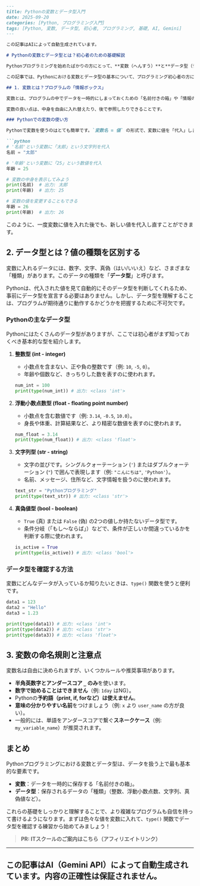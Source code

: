 ```markdown
---
title: Pythonの変数とデータ型入門
date: 2025-09-20
categories: [Python, プログラミング入門]
tags: [Python, 変数, データ型, 初心者, プログラミング, 基礎, AI, Gemini]
---

この記事はAIによって自動生成されています。

# Pythonの変数とデータ型とは？初心者のための基礎解説

Pythonプログラミングを始めたばかりの方にとって、**変数（へんすう）**と**データ型（データがた）**は、プログラミングの基礎となる非常に重要な概念です。これらを理解することで、プログラムで情報を一時的に保存したり、計算したり、表示したりと、様々なことができるようになります。

この記事では、Pythonにおける変数とデータ型の基本について、プログラミング初心者の方にもわかりやすく解説していきます。

## 1. 変数とは？プログラムの「情報ボックス」

変数とは、プログラムの中でデータを一時的にしまっておくための「名前付きの箱」や「情報の入れ物」のようなものです。例えば、あなたの名前や年齢、計算結果など、プログラムが扱う様々なデータをこの箱に入れて管理します。

変数の良い点は、中身を自由に入れ替えたり、後で参照したりできることです。

### Pythonでの変数の使い方

Pythonで変数を使うのはとても簡単です。`変数名 = 値` の形式で、変数に値を「代入」します。

```python
# '名前'という変数に「太郎」という文字列を代入
名前 = "太郎"

# '年齢'という変数に「25」という数値を代入
年齢 = 25

# 変数の中身を表示してみよう
print(名前)  # 出力: 太郎
print(年齢)  # 出力: 25

# 変数の値を変更することもできる
年齢 = 26
print(年齢)  # 出力: 26
```

このように、一度変数に値を入れた後でも、新しい値を代入し直すことができます。

## 2. データ型とは？値の種類を区別する

変数に入れるデータには、数字、文字、真偽（はい/いいえ）など、さまざまな「種類」があります。このデータの種類を「**データ型**」と呼びます。

Pythonは、代入された値を見て自動的にそのデータ型を判断してくれるため、事前にデータ型を宣言する必要はありません。しかし、データ型を理解することは、プログラムが期待通りに動作するかどうかを把握するために不可欠です。

### Pythonの主なデータ型

Pythonにはたくさんのデータ型がありますが、ここでは初心者がまず知っておくべき基本的な型を紹介します。

1.  **整数型 (int - integer)**
    *   小数点を含まない、正や負の整数です（例: `10`, `-5`, `0`）。
    *   年齢や個数など、きっちりした数を表すのに使われます。

    ```python
    num_int = 100
    print(type(num_int)) # 出力: <class 'int'>
    ```

2.  **浮動小数点数型 (float - floating point number)**
    *   小数点を含む数値です（例: `3.14`, `-0.5`, `10.0`）。
    *   身長や体重、計算結果など、より精密な数値を表すのに使われます。

    ```python
    num_float = 3.14
    print(type(num_float)) # 出力: <class 'float'>
    ```

3.  **文字列型 (str - string)**
    *   文字の並びです。シングルクォーテーション (`'`) またはダブルクォーテーション (`"`) で囲んで表現します（例: `"こんにちは"`, `'Python'`）。
    *   名前、メッセージ、住所など、文字情報を扱うのに使われます。

    ```python
    text_str = "Pythonプログラミング"
    print(type(text_str)) # 出力: <class 'str'>
    ```

4.  **真偽値型 (bool - boolean)**
    *   `True` (真) または `False` (偽) の2つの値しか持たないデータ型です。
    *   条件分岐（「もし〜ならば」）などで、条件が正しいか間違っているかを判断する際に使われます。

    ```python
    is_active = True
    print(type(is_active)) # 出力: <class 'bool'>
    ```

### データ型を確認する方法

変数にどんなデータが入っているか知りたいときは、`type()` 関数を使うと便利です。

```python
data1 = 123
data2 = "Hello"
data3 = 1.23

print(type(data1)) # 出力: <class 'int'>
print(type(data2)) # 出力: <class 'str'>
print(type(data3)) # 出力: <class 'float'>
```

## 3. 変数の命名規則と注意点

変数名は自由に決められますが、いくつかルールや推奨事項があります。

*   **半角英数字とアンダースコア `_` のみ**を使います。
*   **数字で始めることはできません**（例: `1day` はNG）。
*   Pythonの**予約語（print, if, forなど）は使えません**。
*   **意味の分かりやすい名前**をつけましょう（例: `x` より `user_name` の方が良い）。
*   一般的には、単語をアンダースコアで繋ぐ**スネークケース**（例: `my_variable_name`）が推奨されます。

## まとめ

Pythonプログラミングにおける変数とデータ型は、データを扱う上で最も基本的な要素です。

*   **変数**：データを一時的に保存する「名前付きの箱」。
*   **データ型**：保存されるデータの「種類」（整数、浮動小数点数、文字列、真偽値など）。

これらの基礎をしっかりと理解することで、より複雑なプログラムも自信を持って書けるようになります。まずは色々な値を変数に入れて、`type()` 関数でデータ型を確認する練習から始めてみましょう！
> **PR: ITスクールのご案内はこちら（アフィリエイトリンク）**

---
この記事はAI（Gemini API）によって自動生成されています。内容の正確性は保証されません。
---
